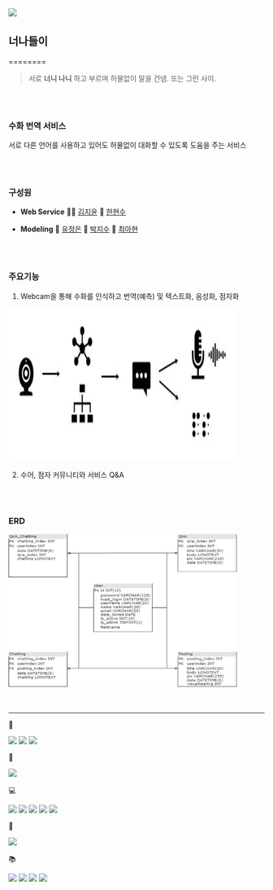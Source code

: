 <img src="https://capsule-render.vercel.app/api?type=waving&amp;color=auto&amp;height=300&amp;section=header&amp;text=Intimate%20relationship&amp;fontSize=70&amp;animation=fadeIn&amp;fontAlignY=38&amp;desc=Sign%20Language%20Translation%20Service!&amp;descAlignY=51&amp;descAlign=62" style="max-width: 100%;" />


## 너나들이 
========
> 서로 __너니 나니__ 하고 부르며 허물없이 말을 건넴. 또는 그런 사이.
<br/>
<br/>

### 수화 번역 서비스

 서로 다른 언어를 사용하고 있어도 허물없이 대화할 수 있도록 도움을 주는 서비스
 
<br/>
<br/>

### 구성원
- __Web Service__ 👩‍🦰 [김지윤](https://github.com/KimJY37) 👦 [한현수](https://github.com/indiaprince)

- __Modeling__ 👧 [유정은](https://github.com/yoojeongeun) 🧑 [박지수](https://github.com/pjs12) 👩 [최아현](https://github.com/cahyeonc)
<br/>
<br/>

### 주요기능

 1. Webcam을 통해 수화를 인식하고 번역(예측) 및 텍스트화, 음성화, 점자화

<img src="/img/img2.jpg"  width="450" height="300">

 2. 수어, 점자 커뮤니티와 서비스 Q&A 

<br/>
<br/>

### ERD
<img src="/img/img1.jpg"  width="450" height="300">


<br/>
<br/>
<br/>

-------

🔨 

 <img src="https://img.shields.io/badge/GitHub-181717?style=flat-square&logo=GitHub&logoColor=white"/> <img src="https://img.shields.io/badge/Jupyter-F37626?style=flat-square&logo=Jupyter&logoColor=white"/> <img src="https://img.shields.io/badge/VSCode-007ACC?style=flat-square&logo=Visual Studio Code&logoColor=white"/>

 🔌

 <img src="https://img.shields.io/badge/AWS-232F3E?style=flat-square&logo=Amazon AWS&logoColor=white"/>

 💻 

  <img src="https://img.shields.io/badge/Python-3776AB?style=flat-square&logo=Python&logoColor=white"/> <img src="https://img.shields.io/badge/HTML5-E34F26?style=flat-square&logo=HTML5&logoColor=white"/> <img src="https://img.shields.io/badge/CSS3-1572B6?style=flat-square&logo=CSS3&logoColor=white"/> <img src="https://img.shields.io/badge/JavaScript-F7DF1E?style=flat-square&logo=JavaScript&logoColor=white"/> <img src="https://img.shields.io/badge/MySQL-4479A1?style=flat-square&logo=MySQL&logoColor=white"/>

 🧱

  <img src="https://img.shields.io/badge/Django-092E20?style=flat-square&logo=Django&logoColor=white"/>

 📚

 <img src="https://img.shields.io/badge/TensorFlow-FF6F00?style=flat-square&logo=TensorFlow&logoColor=white"/> <img src="https://img.shields.io/badge/Numpy-013243?style=flat-square&logo=Numpy&logoColor=white"/> <img src="https://img.shields.io/badge/OpenCV-5C3EE8?style=flat-square&logo=OpenCV&logoColor=white"/>
 <img src="https://img.shields.io/badge/pandas-150458?style=flat-square&logo=pandas&logoColor=white"/>
 
 <div align="center"> 
 </div>

